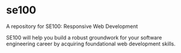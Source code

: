 # se100

A repository for SE100: Responsive Web Development

SE100 will help you build a robust groundwork for your software engineering career by acquiring foundational web development skills.